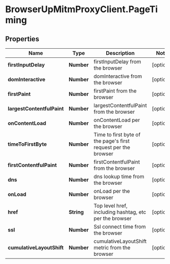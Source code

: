 # BrowserUpMitmProxyClient.PageTiming

## Properties

Name | Type | Description | Notes
------------ | ------------- | ------------- | -------------
**firstInputDelay** | **Number** | firstInputDelay from the browser | [optional] 
**domInteractive** | **Number** | domInteractive from the browser | [optional] 
**firstPaint** | **Number** | firstPaint from the browser | [optional] 
**largestContentfulPaint** | **Number** | largestContentfulPaint from the browser | [optional] 
**onContentLoad** | **Number** | onContentLoad per the browser | [optional] 
**timeToFirstByte** | **Number** | Time to first byte of the page&#39;s first request per the browser | [optional] 
**firstContentfulPaint** | **Number** | firstContentfulPaint from the browser | [optional] 
**dns** | **Number** | dns lookup time from the browser | [optional] 
**onLoad** | **Number** | onLoad per the browser | [optional] 
**href** | **String** | Top level href, including hashtag, etc per the browser | [optional] 
**ssl** | **Number** | Ssl connect time from the browser | [optional] 
**cumulativeLayoutShift** | **Number** | cumulativeLayoutShift metric from the browser | [optional] 


